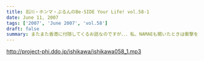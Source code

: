 ```yaml
---
title: 石川・ホンマ・ぶるんのBe-SIDE Your Life! vol.58-1
date: June 11, 2007
tags: ['2007', 'June 2007', 'vol.58']
draft: false
summary: またまた香港に付随してくるお話なのですが．．．私、NAMAEも聞いたときは衝撃をうけたもんです．．．そんなオープニングトークです。プラス！明治大学放送研究会へのゲスト出演に関するお知らせもあるのでお聴きのがしなくっ！御茶ノ水から見えるでっかいビル「リバティタワー」にてやるんで足を運んでみてみて！NAMAE
---
```


http://project-phi.ddo.jp/ishikawa/ishikawa058_1.mp3
